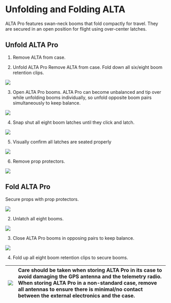 # Unfolding and Folding ALTA

ALTA Pro features swan-neck booms that fold compactly for travel. They are secured in an open position for flight using over-center latches.

## Unfold ALTA Pro

1. Remove ALTA from case.

2. Unfold ALTA Pro Remove ALTA from case. Fold down all six/eight boom retention clips.



![](https://lh6.googleusercontent.com/OjI3UyH1-W-SkHl4K6yJk9OQZ8ZwQ_DfV0qgK4UgVxonVapIlHKxa5UdqfVmR9dQnotcSw7rxJRyASYEc_MBSZr7Z87tUCx6rGXiSYbrElMC13n6sMI6uDVL3htrUMCZhJNmyynr)

3. Open ALTA Pro booms. ALTA Pro can become unbalanced and tip over while unfolding booms individually, so unfold opposite boom pairs simultaneously to keep balance.



![](https://lh4.googleusercontent.com/CwpZ_SQFovCoqoqihb9K_NXxvzGnnwWWqICWKrAdLRCcHn7SC5deLap4DlbYs2m_igmj58S2I-xBYmqmO7KpL_IveDIx-RGi25gCm3sEzdyJ1VFUh9DtiBswNO7pkqSY560mQzzw)

4. Snap shut all eight boom latches until they click and latch.



![](https://lh5.googleusercontent.com/tyfwl9KbvWoGFtnmKIAjuW7ot5TAOm2zbnwg9azhD2-Iju7u5Z02SBBME2VLzoV8uUuj3XW8oTYQG9oLCWRd3xbLJwIe08KyY7YQIak2Xrk1xb6YAXkXTlz-CqFw9AiFw0AZXqsP)

5. Visually confirm all latches are seated properly



![](https://lh5.googleusercontent.com/UQnUwza-1rFavFv42z87pHGhOxlRiQYrHopPmiU9n5M8h6il-l1P9z2K6Gv3_apmMbZ52Iy7vnMzNUDyhXEkkVu2Z1p_Ej7NMQwxZhC7QxZHbHNOuYwRUOcylsPVb31ZHszeA5QG)

6. Remove prop protectors.



![](https://lh4.googleusercontent.com/fBHGWnBRk2M5sFMRLG3oyRASUul28lYW-vTkFuDj9QQWmO5a8kc1ODYb8ZfsOoLjpaiR2_1_Xzslm3sG2w1-H12HPVPuMc3rM1XjrOtyUx6VrEj_i2NdclQKll-OqfhQHx_3PHED)

## Fold ALTA Pro 

Secure props with prop protectors.



![](https://lh5.googleusercontent.com/y8mOTLtr61Ye4Ks4XvBWjtVX-3-jlicLhB-26dKHI6eTa4_4Gb89WZyaQ7JmKEUahysLI5jXAED6n82xuqqJ4iFEhXMFTzwR1HWQk98gRlRnkJNn6_7Q7g1i5OkbzRcI0gBKC1Uo)

2. Unlatch all eight booms.



![](https://lh5.googleusercontent.com/E7iz8bZdJ2WxxKmIAyWOO16A7tpxE0NQPkTACty_IQ38QnBiylTW2Ym8aJ6xr7TycuZEO2_Xzr0TF1-TAEIamwMgsHZ8ZY9j5WYlXOO1MIFYF5_Wm6E9EtMBuTzctVs4OGnz6Nza)

3. Close ALTA Pro booms in opposing pairs to keep balance.



![](https://lh5.googleusercontent.com/UcAlMzDZvHRXBcXuigSQfczPCsR6kU4TDGmQdhltLz88sJaIyQYTocsiH01eIK7Gi71LpNGjHXwTMbe8r8hf6vH7xkVKTBANfSoksBn3prIKbCiJunv2AQRmSrin3x_SFpMT01q3)

4. Fold up all eight boom retention clips to secure booms.



| ![](https://lh4.googleusercontent.com/bPkNb0uGJf01_9S4NRCzx14N-NUHMfGqpk2GDZKvsHOC0TEqvbyeMwd1-JmoIqvsXpRd6iSvSVSkqcIvEsaytY1mq7DhdAcKUBaRYelz8pTcPy54V3ITJBf2mYm6kzjANyNLXB2S) | **Care should be taken when storing ALTA Pro in its case to avoid damaging the GPS antenna and the telemetry radio. When storing ALTA Pro in a non-standard case, remove all antennas to ensure there is minimal/no contact between the external electronics and the case.** |
| :--- | :--- |




